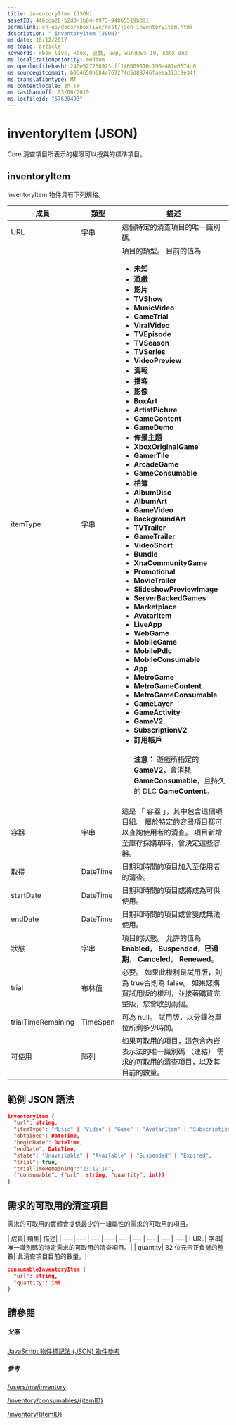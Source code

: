 ```yaml
---
title: inventoryItem (JSON)
assetID: 446cca28-b2d3-1b84-f973-94065519b391
permalink: en-us/docs/xboxlive/rest/json-inventoryitem.html
description: " inventoryItem (JSON)"
ms.date: 10/12/2017
ms.topic: article
keywords: xbox live, xbox, 遊戲, uwp, windows 10, xbox one
ms.localizationpriority: medium
ms.openlocfilehash: 240e527258923cff146009810c190e401e0574d0
ms.sourcegitcommit: b034650b684a767274d5d88746faeea373c8e34f
ms.translationtype: MT
ms.contentlocale: zh-TW
ms.lasthandoff: 03/06/2019
ms.locfileid: "57628493"
---
```

# <a name="inventoryitem-json"></a>inventoryItem (JSON)
Core 清查項目所表示的權限可以授與的標準項目。
<a id="ID4EN"></a>


## <a name="inventoryitem"></a>inventoryItem

InventoryItem 物件具有下列規格。

| 成員| 類型| 描述|
| --- | --- | --- |
| URL| 字串| 這個特定的清查項目的唯一識別碼。|
| itemType| 字串| 項目的類型。 目前的值為 <ul><li><b>未知</b></li><li><b>遊戲</b></li><li><b>影片</b></li><li> <b>TVShow</b></li><li><b>MusicVideo</b></li><li><b>GameTrial</b></li><li><b>ViralVideo</b></li><li><b>TVEpisode</b></li><li><b>TVSeason</b></li><li><b>TVSeries</b></li><li><b>VideoPreview</b></li><li><b>海報</b></li><li><b>播客</b></li><li><b>影像</b></li><li><b>BoxArt</b></li><li><b>ArtistPicture</b></li><li><b>GameContent</b></li><li><b>GameDemo</b></li><li><b>佈景主題</b></li><li><b>XboxOriginalGame</b></li><li><b>GamerTile</b></li><li><b>ArcadeGame</b></li><li><b>GameConsumable</b></li><li><b>相簿</b></li><li><b>AlbumDisc</b></li><li><b>AlbumArt</b></li><li><b>GameVideo</b></li><li><b>BackgroundArt</b></li><li><b>TVTrailer</b></li><li><b>GameTrailer</b></li><li><b>VideoShort</b></li><li><b>Bundle</b></li><li><b>XnaCommunityGame</b></li><li><b>Promotional</b></li><li><b>MovieTrailer</b></li><li><b>SlideshowPreviewImage</b></li><li><b>ServerBackedGames</b></li><li><b>Marketplace</b></li><li><b>AvatarItem</b></li><li><b>LiveApp</b></li><li><b>WebGame</b></li><li><b>MobileGame</b></li><li><b>MobilePdlc</b></li><li><b>MobileConsumable</b></li><li><b>App</b></li><li><b>MetroGame</b></li><li><b>MetroGameContent</b></li><li><b>MetroGameConsumable</b></li><li><b>GameLayer</b></li><li><b>GameActivity</b></li><li><b>GameV2</b></li><li><b>SubscriptionV2</b></li><li><b>訂用帳戶</b><br/><br/> **注意：** 遊戲所指定的**GameV2**，會消耗**GameConsumable**，且持久的 DLC **GameContent**。 |
  | 容器 | 字串 | 這是 「 容器 」，其中包含這個項目組。 屬於特定的容器項目都可以查詢使用者的清查。 項目新增至庫存採購單時，會決定這些容器。 |
  | 取得 | DateTime | 日期和時間的項目加入至使用者的清查。 |
  | startDate | DateTime | 日期和時間的項目或將成為可供使用。 |
  | endDate | DateTime | 日期和時間的項目或會變成無法使用。 |
  | 狀態 | 字串 | 項目的狀態。 允許的值為**Enabled**， **Suspended**，**已過期**， **Canceled**， **Renewed**。  |
  | trial | 布林值 | 必要。 如果此權利是試用版，則為 true否則為 false。 如果您購買試用版的權利，並接著購買完整版，您會收到兩個。 |
  | trialTimeRemaining | TimeSpan | 可為 null。 試用版，以分鐘為單位所剩多少時間。 |
  | 可使用 | 陣列 | 如果可取用的項目，這包含內嵌表示法的唯一識別碼 （連結） 需求的可取用的清查項目，以及其目前的數量。 |

<a id="ID4EMAAC"></a>


## <a name="sample-json-syntax"></a>範例 JSON 語法


```json
inventoryItem {
  "url": string,
  "itemType": "Music" | "Video" | "Game" | "AvatarItem" | "Subscription" | "DLC" | "Consumable" | ...,
  "obtained": DateTime,
  "beginDate": DateTime,
  "endDate": DateTime,
  "state": "Unavailable" | "Available" | "Suspended" | "Expired",
  "trial": true,
  "trialTimeRemaining":"23:12:14",
  ("consumable": {"url": string, "quantity": int})
}

```


<a id="ID4EVAAC"></a>


## <a name="consumable-inventory-item"></a>需求的可取用的清查項目

需求的可取用的實體會提供最少的一組屬性的需求的可取用的項目。

| 成員| 類型| 描述|
| --- | --- | --- | --- | --- | --- | --- | --- | --- |
| URL| 字串| 唯一識別碼的特定需求的可取用的清查項目。|
| quantity| 32 位元帶正負號的整數| 此清查項目目前的數量。|


```json
consumableInventoryItem {
  "url": string,
  "quantity": int
}

```


<a id="ID4E4BAC"></a>


## <a name="see-also"></a>請參閱

<a id="ID4E6BAC"></a>


##### <a name="parent"></a>父系

[JavaScript 物件標記法 (JSON) 物件參考](atoc-xboxlivews-reference-json.md)


<a id="ID4EJCAC"></a>


##### <a name="reference"></a>參考

[/users/me/inventory](../uri/marketplace/uri-inventory.md)

 [/inventory/consumables/{itemID}](../uri/marketplace/uri-inventoryconsumablesitemurl.md)

 [/inventory/{itemID}](../uri/marketplace/uri-inventoryitemurl.md)
